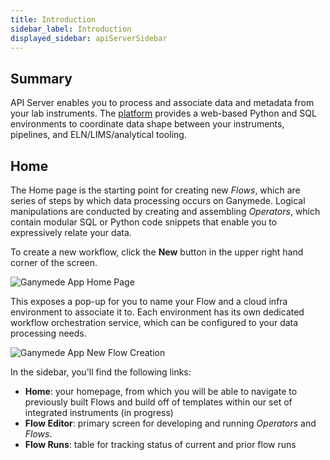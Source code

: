 ```yaml
---
title: Introduction
sidebar_label: Introduction
displayed_sidebar: apiServerSidebar
---
```


## Summary

API Server enables you to process and associate data and metadata from your lab instruments.  The [platform](https://www.ganymede.bio/#product) provides a web-based Python and SQL environments to coordinate data shape between your instruments, pipelines, and ELN/LIMS/analytical tooling.



## Home

The Home page is the starting point for creating new _Flows_, which are series of steps by which data processing occurs on Ganymede.  Logical manipulations are conducted by creating and assembling _Operators_, which contain modular SQL or Python code snippets that enable you to expressively relate your data.

To create a new workflow, click the **New** button in the upper right hand corner of the screen.

 ![Ganymede App Home Page](https://ganymede-bio.mo.cloudinary.net/apiServer/HomeScreen.png)

This exposes a pop-up for you to name your Flow and a cloud infra environment to associate it to.  Each environment has its own dedicated workflow orchestration service, which can be configured to your data processing needs.  

![Ganymede App New Flow Creation](https://ganymede-bio.mo.cloudinary.net/apiServer/HomeNewPipeline.png)

In the sidebar, you'll find the following links:

- **Home**: your homepage, from which you will be able to navigate to previously built Flows and build off of templates within our set of integrated instruments (in progress)
- **Flow Editor**: primary screen for developing and running _Operators_ and _Flows_.
- **Flow Runs**: table for tracking status of current and prior flow runs
